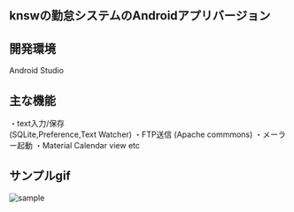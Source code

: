 ## knswの勤怠システムのAndroidアプリバージョン

## 開発環境
Android Studio

## 主な機能
・text入力/保存</br>
(SQLite,Preference,Text Watcher)
・FTP送信
(Apache commmons)
・メーラー起動
・Material Calendar view
etc

## サンプルgif
![sample](https://github.com/natsukikaminishi/kintai/kintai_app.gif)
